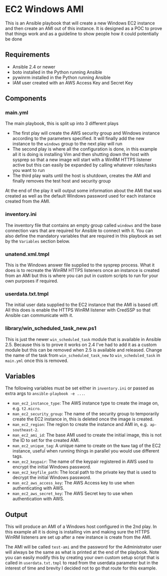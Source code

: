 # EC2 Windows AMI

This is an Ansible playbook that will create a new Windows EC2 instance and
then create an AMI out of this instance. It is designed as a POC to prove
that things work and as a guideline to show people how it could potentially be done

## Requirements

* Ansible 2.4 or newer
* boto installed in the Python running Ansible
* pywinrm installed in the Python running Ansible
* IAM user created with an AWS Access Key and Secret Key

## Components

### main.yml

The main playbook, this is split up into 3 different plays

* The first play will create the AWS security group and Windows instance according to the parameters specified. It will finally add the new instance to the `windows` group to the next play will run
* The second play is where all the configuration is done, in this example all it is doing is installing Vim and then shutting down the host with sysprep so that a new image will start with a WinRM HTTPS listener active but this can easily be expanded by calling whatever roles/tasks you want to run
* The third play waits until the host is shutdown, creates the AMI and finally removes the test host and security group

At the end of the play it will output some information about the AMI that was
created as well as the default Windows password used for each instance created
from the AMI.

### inventory.ini

The inventory file that contains an empty group called `windows` and the base
connection vars that are required for Ansible to connect with it. You can also
define the mandatory variables that are required in this playbook as set by
the `Variables` section below.

### unatend.xml.tmpl

This is the Windows answer file supplied to the sysprep process. What it does
is to recreate the WinRM HTTPS listeners once an instance is created from an
AMI but this is where you can put in custom scripts to run for your own
purposes if required.

### userdata.txt.tmpl

The initial user data supplied to the EC2 instance that the AMI is based off.
All this does is enable the HTTPS WinRM listener with CredSSP so that Ansible
can communicate with it.

### library/win_scheduled_task_new.ps1

This is just the newer `win_scheduled_task` module that is available in Ansible
2.5. Because this is to prove it works on 2.4 I've had to add it as a custom
module but this can be removed when 2.5 is available and released. Change the
name of the task from `win_scheduled_task_new` to `win_scheduled_task` in
`main.yml` once this is removed.

## Variables

The following variables must be set either in `inventory.ini` or passed as
extra args to `ansible-playbook -e ...`.

* `man_ec2_instance_type`: The AWS instance type to create the image on, e.g. `t2.micro`.
* `man_ec2_security_group`: The name of the security group to temporarily create the EC2 instance in, this is deleted once the image is created.
* `man_ec2_region`: The region to create the instance and AMI in, e.g.` ap-southeast-2`.
* `man_ec2_ami_id`: The base AMI used to create the initial image, this is not the ID to set for the created AMI.
* `man_ec2_unique_tag`: A unique name to create on the `Name` tag of the EC2 instance, useful when running things in parallel you would use different tags.
* `man_ec2_keypair`: The name of the keypair registered in AWS used to encrypt the initial Windows password.
* `man_ec2_keyfile_path`: The local path to the private key that is used to decrypt the initial Windows password.
* `man_ec2_aws_access_key`: The AWS Access key to use when authenticating with AWS.
* `man_ec2_aws_secret_key`: The AWS Secret key to use when authentication with AWS.

## Output

This will produce an AMI of a Windows host configured in the 2nd play. In this
example all it is doing is installing vim and making sure the HTTPS WinRM
listeners are set up after a new instance is create from the AMI.

The AMI will be called `test-ami` and the password for the Administrator user
will always be the same as what is printed at the end of the playbook. Note you
can easily modify this by creating your own custom setup script that is called
in `userdata.txt.tmpl` to read from the userdata parameter but in the interest
of time and brevity I decided not to go that route for this example.

